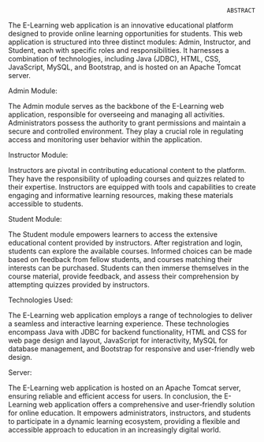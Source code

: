                                                                   ABSTRACT

The E-Learning web application is an innovative educational platform designed to provide online learning opportunities for students. This web application is structured into three distinct modules: Admin, Instructor, and Student, each with specific roles and responsibilities. It harnesses a combination of technologies, including Java (JDBC), HTML, CSS, JavaScript, MySQL, and Bootstrap, and is hosted on an Apache Tomcat server.

Admin Module:

The Admin module serves as the backbone of the E-Learning web application, responsible for overseeing and managing all activities. Administrators possess the authority to grant permissions and maintain a secure and controlled environment. They play a crucial role in regulating access and monitoring user behavior within the application.

Instructor Module:

Instructors are pivotal in contributing educational content to the platform. They have the responsibility of uploading courses and quizzes related to their expertise. Instructors are equipped with tools and capabilities to create engaging and informative learning resources, making these materials accessible to students.

Student Module:

The Student module empowers learners to access the extensive educational content provided by instructors. After registration and login, students can explore the available courses. Informed choices can be made based on feedback from fellow students, and courses matching their interests can be purchased. Students can then immerse themselves in the course material, provide feedback, and assess their comprehension by attempting quizzes provided by instructors.

Technologies Used:

The E-Learning web application employs a range of technologies to deliver a seamless and interactive learning experience. These technologies encompass Java with JDBC for backend functionality, HTML and CSS for web page design and layout, JavaScript for interactivity, MySQL for database management, and Bootstrap for responsive and user-friendly web design.

Server:

The E-Learning web application is hosted on an Apache Tomcat server, ensuring reliable and efficient access for users. In conclusion, the E-Learning web application offers a comprehensive and user-friendly solution for online education. It empowers administrators, instructors, and students to participate in a dynamic learning ecosystem, providing a flexible and accessible approach to education in an increasingly digital world.

